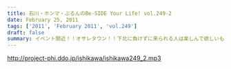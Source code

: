 ```yaml
---
title: 石川・ホンマ・ぶるんのBe-SIDE Your Life! vol.249-2
date: February 25, 2011
tags: ['2011', 'February 2011', 'vol.249']
draft: false
summary: イベント間近！！オサレタウン！！下北に負けずに来られる人は楽しんで欲しいものです。NAMAE
---
```


http://project-phi.ddo.jp/ishikawa/ishikawa249_2.mp3